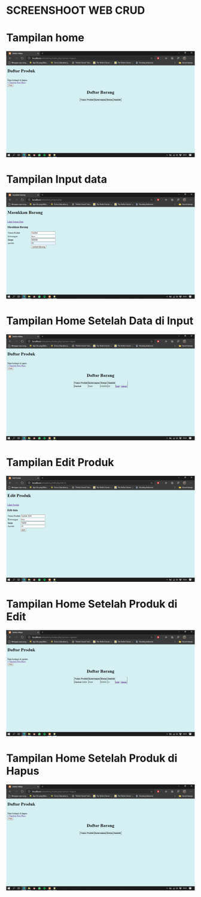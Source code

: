 # SCREENSHOOT WEB CRUD

# Tampilan home
![](gitimage/SS1.png)

# Tampilan Input data
![](gitimage/SS2.png)

# Tampilan Home Setelah Data di Input
![](gitimage/SS3.png)

# Tampilan Edit Produk
![](gitimage/SS4.png)

# Tampilan Home Setelah Produk di Edit
![](gitimage/SS5.png)

# Tampilan Home Setelah Produk di Hapus
![](gitimage/SS6.png)
